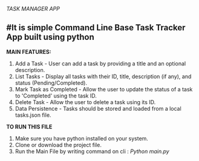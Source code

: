 
*TASK MANAGER APP*


#It is simple Command Line Base Task Tracker App built using python
--------------------------------------------------------------------------------
**MAIN FEATURES:**

1. Add a Task - User can add a task by providing a title and an optional description.
2. List Tasks - Display all tasks with their ID, title, description (if any), and status (Pending/Completed).
3. Mark Task as Completed - Allow the user to update the status of a task to 'Completed' using the task ID.
4. Delete Task - Allow the user to delete a task using its ID.
5. Data Persistence - Tasks should be stored and loaded from a local tasks.json file.


**TO RUN THIS FILE**

1. Make sure you have python installed on your system.
2. Clone or download the project file.
3. Run the Main File by writing command on cli : 
   *Python main.py*





